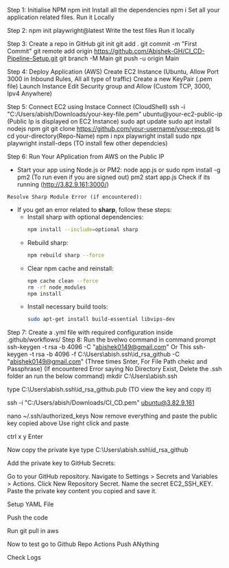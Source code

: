 Step 1: 
 Initialise NPM npm init
 Install all the dependencies npm i
 Set all your application related files.
 Run it Locally

Step 2:
 npm init playwright@latest
 Write the test files
 Run it locally

Step 3:
 Create a repo in GitHub
 git init
 git add .
 git commit -m "First Commit"
 git remote add origin https://github.com/Abishek-GH/CI_CD-Pipeline-Setup.git
 git branch -M Main
 git push -u origin Main

Step 4:
 Deploy Application (AWS)
 Create EC2 Instance (Ubuntu, Allow Port 3000 in Inbound Rules, All all type of traffic)
 Create a new KeyPair (.pem file)
 Launch Instance
 Edit Security group and Allow (Custom TCP, 3000, Ipv4 Anywhere)


Step 5: 
 Connect EC2 using Instace Connect (CloudShell)
 ssh -i "C:/Users/abish/Downloads/your-key-file.pem" ubuntu@your-ec2-public-ip (Public Ip is displayed on EC2 Instance)
 sudo apt update
 sudo apt install nodejs npm git
 git clone https://github.com/your-username/your-repo.git
 ls
 cd your-directory(Repo-Name)
 npm i
 npx playwright install
 sudo npx playwright install-deps (TO install few other dependcies)

Step 6:
 Run Your APplication from AWS on the Public IP
   - Start your app using Node.js or PM2:
     node app.js
     or 
     sudo npm install -g pm2 (To run even if you are signed out)
     pm2 start app.js
     Check if its running (http://3.82.9.161:3000/)

    Resolve Sharp Module Error (if encountered):
   - If you get an error related to **sharp**, follow these steps:
     - Install sharp with optional dependencies:
       ```bash
       npm install --include=optional sharp
       ```
     - Rebuild sharp:
       ```bash
       npm rebuild sharp --force
       ```
     - Clear npm cache and reinstall:
       ```bash
       npm cache clean --force
       rm -rf node_modules
       npm install
       ```
     - Install necessary build tools:
       ```bash
       sudo apt-get install build-essential libvips-dev

Step 7:
  Create a .yml file with required configuration
  inside .github/workflows/
Step 8:
 Run the bvelwo command in command prompt 
  ssh-keygen -t rsa -b 4096 -C "abishek0149@gmail.com" 
  Or This 
    ssh-keygen -t rsa -b 4096 -f C:\Users\abish\.ssh\id_rsa_github -C "abishek0149@gmail.com"
    (Three times Snter, For File Path chekc and Passphrase)
  (If encountered Error saying No Directory Exist, Delete the .ssh folder an run the below command)
  mkdir C:\Users\abish\.ssh

type C:\Users\abish\.ssh\id_rsa_github.pub (TO view the key and copy it)

ssh -i "C:/Users/abish/Downloads/CI_CD.pem" ubuntu@3.82.9.161

nano ~/.ssh/authorized_keys
Now remove everything and paste the public key copied above
Use right click and paste

ctrl x
y
Enter

Now copy the private kye
type C:\Users\abish\.ssh\id_rsa_github



Add the private key to GitHub Secrets:

Go to your GitHub repository.
Navigate to Settings > Secrets and Variables > Actions.
Click New Repository Secret.
Name the secret EC2_SSH_KEY.
Paste the private key content you copied and save it.

Setup YAML File 

Push the code

Run git pull in aws


Now to test go to Github 
Repo
Actions
Push ANything

Check Logs



